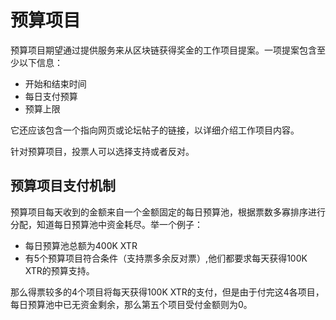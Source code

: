 # 预算项目

预算项目期望通过提供服务来从区块链获得奖金的工作项目提案。一项提案包含至少以下信息：

* 开始和结束时间
* 每日支付预算
* 预算上限

它还应该包含一个指向网页或论坛帖子的链接，以详细介绍工作项目内容。

针对预算项目，投票人可以选择支持或者反对。

## 预算项目支付机制

预算项目每天收到的金额来自一个金额固定的每日预算池，根据票数多寡排序进行分配，知道每日预算池中资金耗尽。举一个例子：

* 每日预算池总额为400K XTR
* 有5个预算项目符合条件（支持票多余反对票）,他们都要求每天获得100K XTR的预算支持。

那么得票较多的4个项目将每天获得100K XTR的支付，但是由于付完这4各项目，每日预算池中已无资金剩余，那么第五个项目受付金额则为0。
